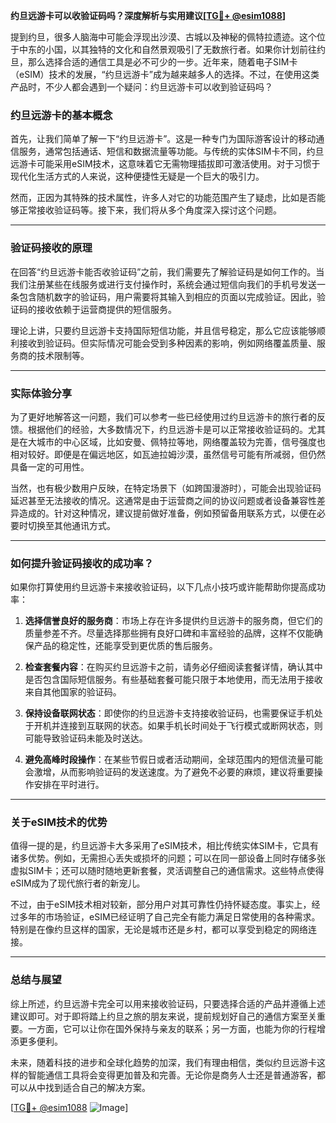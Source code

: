 **约旦远游卡可以收验证码吗？深度解析与实用建议[[TG💪+ @esim1088](https://t.me/s/esim1088)]**

提到约旦，很多人脑海中可能会浮现出沙漠、古城以及神秘的佩特拉遗迹。这个位于中东的小国，以其独特的文化和自然景观吸引了无数旅行者。如果你计划前往约旦，那么选择合适的通信工具是必不可少的一步。近年来，随着电子SIM卡（eSIM）技术的发展，“约旦远游卡”成为越来越多人的选择。不过，在使用这类产品时，不少人都会遇到一个疑问：约旦远游卡可以收到验证码吗？

### 约旦远游卡的基本概念

首先，让我们简单了解一下“约旦远游卡”。这是一种专门为国际游客设计的移动通信服务，通常包括通话、短信和数据流量等功能。与传统的实体SIM卡不同，约旦远游卡可能采用eSIM技术，这意味着它无需物理插拔即可激活使用。对于习惯于现代化生活方式的人来说，这种便捷性无疑是一个巨大的吸引力。

然而，正因为其特殊的技术属性，许多人对它的功能范围产生了疑虑，比如是否能够正常接收验证码等。接下来，我们将从多个角度深入探讨这个问题。

---

### 验证码接收的原理

在回答“约旦远游卡能否收验证码”之前，我们需要先了解验证码是如何工作的。当我们注册某些在线服务或进行支付操作时，系统会通过短信向我们的手机号发送一条包含随机数字的验证码，用户需要将其输入到相应的页面以完成验证。因此，验证码的接收依赖于运营商提供的短信服务。

理论上讲，只要约旦远游卡支持国际短信功能，并且信号稳定，那么它应该能够顺利接收到验证码。但实际情况可能会受到多种因素的影响，例如网络覆盖质量、服务商的技术限制等。

---

### 实际体验分享

为了更好地解答这一问题，我们可以参考一些已经使用过约旦远游卡的旅行者的反馈。根据他们的经验，大多数情况下，约旦远游卡是可以正常接收验证码的。尤其是在大城市的中心区域，比如安曼、佩特拉等地，网络覆盖较为完善，信号强度也相对较好。即便是在偏远地区，如瓦迪拉姆沙漠，虽然信号可能有所减弱，但仍然具备一定的可用性。

当然，也有极少数用户反映，在特定场景下（如跨国漫游时），可能会出现验证码延迟甚至无法接收的情况。这通常是由于运营商之间的协议问题或者设备兼容性差异造成的。针对这种情况，建议提前做好准备，例如预留备用联系方式，以便在必要时切换至其他通讯方式。

---

### 如何提升验证码接收的成功率？

如果你打算使用约旦远游卡来接收验证码，以下几点小技巧或许能帮助你提高成功率：

1. **选择信誉良好的服务商**：市场上存在许多提供约旦远游卡的服务商，但它们的质量参差不齐。尽量选择那些拥有良好口碑和丰富经验的品牌，这样不仅能确保产品的稳定性，还能享受到更优质的售后服务。

2. **检查套餐内容**：在购买约旦远游卡之前，请务必仔细阅读套餐详情，确认其中是否包含国际短信服务。有些基础套餐可能只限于本地使用，而无法用于接收来自其他国家的验证码。

3. **保持设备联网状态**：即使你的约旦远游卡支持接收验证码，也需要保证手机处于开机并连接到互联网的状态。如果手机长时间处于飞行模式或断网状态，则可能导致验证码未能及时送达。

4. **避免高峰时段操作**：在某些节假日或者活动期间，全球范围内的短信流量可能会激增，从而影响验证码的发送速度。为了避免不必要的麻烦，建议将重要操作安排在平时进行。

---

### 关于eSIM技术的优势

值得一提的是，约旦远游卡大多采用了eSIM技术，相比传统实体SIM卡，它具有诸多优势。例如，无需担心丢失或损坏的问题；可以在同一部设备上同时存储多张虚拟SIM卡；还可以随时随地更新套餐，灵活调整自己的通信需求。这些特点使得eSIM成为了现代旅行者的新宠儿。

不过，由于eSIM技术相对较新，部分用户对其可靠性仍持怀疑态度。事实上，经过多年的市场验证，eSIM已经证明了自己完全有能力满足日常使用的各种需求。特别是在像约旦这样的国家，无论是城市还是乡村，都可以享受到稳定的网络连接。

---

### 总结与展望

综上所述，约旦远游卡完全可以用来接收验证码，只要选择合适的产品并遵循上述建议即可。对于即将踏上约旦之旅的朋友来说，提前规划好自己的通信方案至关重要。一方面，它可以让你在国外保持与亲友的联系；另一方面，也能为你的行程增添更多便利。

未来，随着科技的进步和全球化趋势的加深，我们有理由相信，类似约旦远游卡这样的智能通信工具将会变得更加普及和完善。无论你是商务人士还是普通游客，都可以从中找到适合自己的解决方案。

[[TG💪+ @esim1088](https://t.me/s/esim1088) ![Image](https://i.postimg.cc/4NQfJmqS/Snipaste-2025-05-13-00-14-12.png)]
